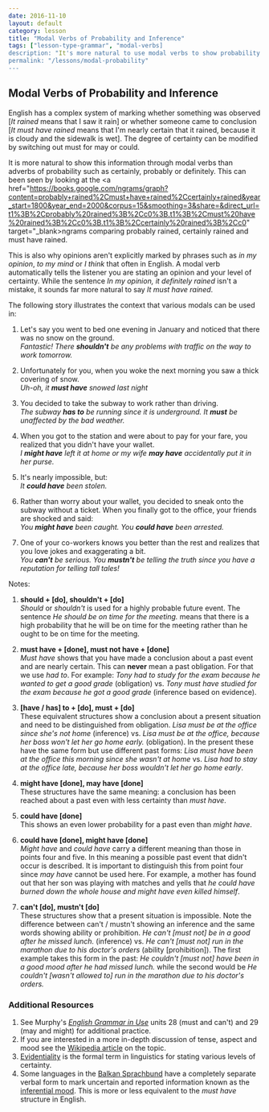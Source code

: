 ```yaml
---
date: 2016-11-10
layout: default
category: lesson 
title: "Modal Verbs of Probability and Inference"
tags: ["lesson-type-grammar", "modal-verbs]
description: "It's more natural to use modal verbs to show probability than adverbs"
permalink: "/lessons/modal-probability"
---
```


## Modal Verbs of Probability and Inference 

English has a complex system of marking whether something was observed [*It rained* means that I saw it rain] or whether someone came to conclusion [*It must have rained* means that I'm nearly certain that it rained, because it is cloudy and the sidewalk is wet]. The degree of certainty can be modified by switching out must for may or could. 

It is more natural to show this information through modal verbs than adverbs of probability such as certainly, probably or definitely. This can been seen by looking at the <a href="https://books.google.com/ngrams/graph?content=probably+rained%2Cmust+have+rained%2Ccertainly+rained&year_start=1800&year_end=2000&corpus=15&smoothing=3&share=&direct_url=t1%3B%2Cprobably%20rained%3B%2Cc0%3B.t1%3B%2Cmust%20have%20rained%3B%2Cc0%3B.t1%3B%2Ccertainly%20rained%3B%2Cc0" target="_blank>ngrams</a> comparing probably rained, certainly rained and must have rained. 

This is also why opinions aren't explicitly marked by phrases such as *in my opinion*, *to my mind* or *I think* that often in English. A modal verb automatically tells the listener you are stating an opinion and your level of certainty. While the sentence *In my opinion, it definitely rained* isn't a mistake, it sounds far more natural to say *It must have rained*. 

The following story illustrates the context that various modals can be used in:  

1. Let's say you went to bed one evening in January and noticed that there was no snow on the ground.  
_Fantastic! There **shouldn't** be any problems with traffic on the way to work tomorrow._

2. Unfortunately for you, when you woke the next morning you saw a thick covering of snow.  
_Uh-oh, it **must have** snowed last night_  

3. You decided to take the subway to work rather than driving.   
_The subway **has to** be running since it is underground. It **must** be unaffected by the bad weather._

4. When you got to the station and were about to pay for your fare, you realized that you didn't have your wallet.      
_I **might have** left it at home or my wife **may have** accidentally put it in her purse._

5. It's nearly impossible, but:      
_It **could have** been stolen._

6. Rather than worry about your wallet, you decided to sneak onto the subway without a ticket. When you finally got to the office, your friends are shocked and said:   
_You **might have** been caught. You **could have** been arrested._

7.  One of your co-workers knows you better than the rest and realizes that you love jokes and exaggerating a bit.  
_You **can't** be serious. You **mustn't** be telling the truth since you have a reputation for telling tall tales!_  

Notes:

1. **should + [do], shouldn't + [do]**  
*Should* or *shouldn't* is used for a highly probable future event. The sentence *He should be on time for the meeting.* means that there is a high probability that he will be on time for the meeting rather than he ought to be on time for the meeting.
	
2. **must have + [done], must not have + [done]**  
*Must have* shows that you have made a conclusion about a past event and are nearly certain. This can **never** mean a past obligation. For that we use *had to*. For example: *Tony had to study for the exam because he wanted to get a good grade* (obligation) vs. *Tony must have studied for the exam because he got a good grade* (inference based on evidence). 

3. **[have / has] to + [do], must + [do]**  
These equivalent structures show a conclusion about a present situation and need to be distinguished from obligation. *Lisa must be at the office since she's not home* (inference) vs. *Lisa must be at the office, because her boss won't let her go home early.* (obligation). In the present these have the same form but use different past forms: *Lisa must have been at the office this morning since she wasn't at home* vs. *Lisa had to stay at the office late, because her boss wouldn't let her go home early*.

4. **might have [done], may have [done]**  
These structures have the same meaning: a conclusion has been reached about a past even with less certainty than *must have*. 
5. **could have [done]**  
This shows an even lower probability for a past even than *might have*. 

6. **could have [done], might have [done]**  
*Might have* and *could have* carry a different meaning than those in points four and five. In this meaning a possible past event that didn't occur is described. It is important to distinguish this from point four since *may have* cannot be used here. For example, a mother has found out that her son was playing with matches and yells that *he could have burned down the whole house and might have even killed himself*.

7. **can't [do], mustn't [do]**  
These structures show that a present situation is impossible. Note the difference between can't / mustn't showing an inference and the same words showing ability or prohibition. *He can't [must not] be in a good after he missed lunch.* (inference) vs. *He can't [must not] run in the marathon due to his doctor's orders* (ability [prohibition]). The first example takes this form in the past: *He couldn't [must not] have been in a good mood after he had missed lunch.* while the second would be *He couldn't [wasn't allowed to] run in the marathon due to his doctor's orders.* 

### Additional Resources  
1. See Murphy's <a href="http://www.yakaboo.ua/english-grammar-in-use-with-answers-a-self-study-reference-and-practice-book-for-intermediate-students-of-eng.html" target="_blank">*English Grammar in Use*</a> units 28 (must and can't) and 29 (may and might) for additional practice.  
2. If you are interested in a more in-depth discussion of tense, aspect and mood see the <a href="https://en.wikipedia.org/wiki/Tense–aspect–mood" target="_blank">Wikipedia article</a> on the topic.  
3. <a href="https://en.wikipedia.org/wiki/Evidentiality" target="_blank">Evidentiality</a> is the formal term in linguistics for stating various levels of certainty.    
4. Some languages in the <a href="https://en.wikipedia.org/wiki/Balkan_sprachbund" target="_blank">Balkan Sprachbund</a> have a completely separate verbal form to mark uncertain and reported information known as the <a href="https://en.wikipedia.org/wiki/Inferential_mood" target="_blank">inferential mood</a>. This is more or less equivalent to the *must have* structure in English.

